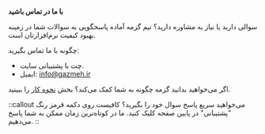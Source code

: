 **با ما در تماس باشید**

سوالی دارید یا نیاز به مشاوره دارید؟ تیم گزمه آماده پاسخگویی به سوالات شما در زمینه بهبود کیفیت نرم‌افزارتان است.

چگونه با ما تماس بگیرید:

 - چت با پشتیبانی سایت.
 - ایمیل: info@gazmeh.ir


 اگر می‌خواهید بدانید گزمه چگونه به شما کمک می‌کند؟
بخش [نحوه کار](https://gazmeh.ir/fa/pages/how-to-use) را ببینید.

::callout
می‌خواهید سریع پاسخ سوال خود را بگیرید؟ کافیست روی دکمه قرمز رنگ "پشتیبانی" در پایین صفحه کلیک کنید. ما در کوتاه‌ترین زمان ممکن به شما پاسخ می‌دهیم.
::
